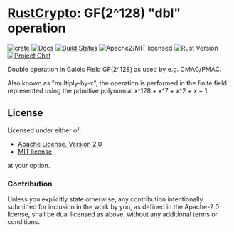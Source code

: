 # [RustCrypto]: GF(2^128) "dbl" operation

[![crate][crate-image]][crate-link]
[![Docs][docs-image]][docs-link]
[![Build Status][build-image]][build-link]
![Apache2/MIT licensed][license-image]
![Rust Version][rustc-image]
[![Project Chat][chat-image]][chat-link]

Double operation in Galois Field GF(2^128) as used by e.g. CMAC/PMAC.

Also known as "multiply-by-x", the operation is performed in the finite field
represented using the primitive polynomial x^128 + x^7 + x^2 + x + 1.

## License

Licensed under either of:

 * [Apache License, Version 2.0](http://www.apache.org/licenses/LICENSE-2.0)
 * [MIT license](http://opensource.org/licenses/MIT)

at your option.

### Contribution

Unless you explicitly state otherwise, any contribution intentionally submitted for inclusion in the work by you, as defined in the Apache-2.0 license, shall be dual licensed as above, without any additional terms or conditions.

[//]: # (badges)

[crate-image]: https://img.shields.io/crates/v/dbl.svg
[crate-link]: https://crates.io/crates/dbl
[docs-image]: https://docs.rs/dbl/badge.svg
[docs-link]: https://docs.rs/dbl/
[license-image]: https://img.shields.io/badge/license-Apache2.0/MIT-blue.svg
[rustc-image]: https://img.shields.io/badge/rustc-1.85+-blue.svg
[chat-image]: https://img.shields.io/badge/zulip-join_chat-blue.svg
[chat-link]: https://rustcrypto.zulipchat.com/#narrow/stream/260052-utils
[build-image]: https://github.com/RustCrypto/utils/workflows/dbl/badge.svg?branch=master&event=push
[build-link]: https://github.com/RustCrypto/utils/actions/workflows/dbl.yml

[//]: # (general links)

[RustCrypto]: https://github.com/rustcrypto
